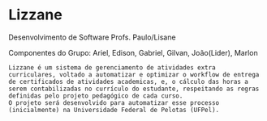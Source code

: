 # Lizzane
Desenvolvimento de Software
Profs. Paulo/Lisane

Componentes do Grupo: Ariel, Edison, Gabriel, Gilvan, João(Lider), Marlon

	Lizzane é um sistema de gerenciamento de atividades extra curriculares, voltado a automatizar e optimizar o workflow de entrega de certificados de atividades academicas, e, o cálculo das horas a serem contabilizadas no currículo do estudante, respeitando as regras definidas pelo projeto pedagógico de cada curso. 
	O projeto será desenvolvido para automatizar esse processo (inicialmente) na Universidade Federal de Pelotas (UFPel).
